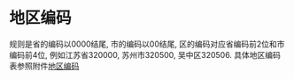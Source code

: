 # 地区编码

规则是省的编码以0000结尾, 市的编码以00结尾, 区的编码对应省编码前2位和市编码前4位, 例如江苏省320000, 苏州市320500, 吴中区320506. 具体地区编码表参照附件[地区编码](https://doc.shouqianba.com/zh-cn/api/annex/districtCode.json)

